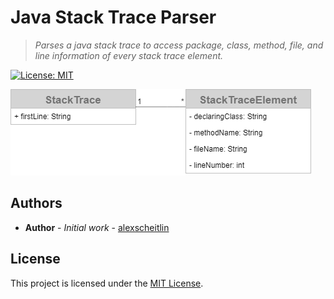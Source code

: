# Java Stack Trace Parser

> _Parses a java stack trace to access package, class, method, file, and line information of every stack trace element._

[![License: MIT](https://img.shields.io/badge/License-MIT-blue.svg)](https://opensource.org/licenses/MIT)

![Model](assets/model.png)


## Authors

<!--TODO: List all authors -->

- **Author** - *Initial work* - [alexscheitlin](https://github.com/alexscheitlin)

## License

This project is licensed under the [MIT License](LICENSE).
